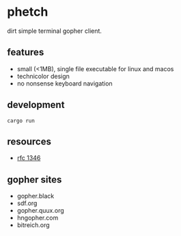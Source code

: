 # phetch

dirt simple terminal gopher client.

## features

- small (<1MB), single file executable for linux and macos
- technicolor design
- no nonsense keyboard navigation

## development

    cargo run
    
## resources

- [rfc 1346](https://tools.ietf.org/html/rfc1436)

## gopher sites

- gopher.black
- sdf.org
- gopher.quux.org
- hngopher.com 
- bitreich.org
